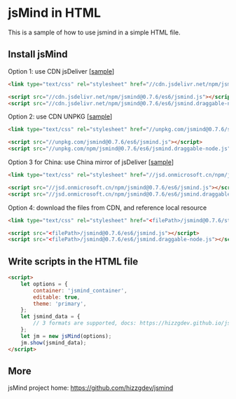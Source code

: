 # jsMind in HTML

This is a sample of how to use jsmind in a simple HTML file.

## Install jsMind

Option 1: use CDN jsDeliver [[sample](./jsmind-jsdelivr.html)]

```html
<link type="text/css" rel="stylesheet" href="//cdn.jsdelivr.net/npm/jsmind@0.7.6/style/jsmind.css"/>

<script src="//cdn.jsdelivr.net/npm/jsmind@0.7.6/es6/jsmind.js"></script>
<script src="//cdn.jsdelivr.net/npm/jsmind@0.7.6/es6/jsmind.draggable-node.js"></script>
```

Option 2: use CDN UNPKG [[sample](./jsmind-unpkg.html)]

```html
<link type="text/css" rel="stylesheet" href="//unpkg.com/jsmind@0.7.6/style/jsmind.css"/>

<script src="//unpkg.com/jsmind@0.7.6/es6/jsmind.js"></script>
<script src="//unpkg.com/npm/jsmind@0.7.6/es6/jsmind.draggable-node.js"></script>
```

Option 3 for China: use China mirror of jsDeliver [[sample](./jsmind-jsdeliver-cn-mirror.html)]

```html
<link type="text/css" rel="stylesheet" href="//jsd.onmicrosoft.cn/npm/jsmind@0.7.6/style/jsmind.css"/>

<script src="//jsd.onmicrosoft.cn/npm/jsmind@0.7.6/es6/jsmind.js"></script>
<script src="//jsd.onmicrosoft.cn/npm/jsmind@0.7.6/es6/jsmind.draggable-node.js"></script>
```

Option 4: download the files from CDN, and reference local resource

```html
<link type="text/css" rel="stylesheet" href="<filePath>/jsmind@0.7.6/style/jsmind.css"/>

<script src="<filePath>/jsmind@0.7.6/es6/jsmind.js"></script>
<script src="<filePath>/jsmind@0.7.6/es6/jsmind.draggable-node.js"></script>
```

## Write scripts in the HTML file

```html
<script>
    let options = {
        container: 'jsmind_container',
        editable: true,
        theme: 'primary',
    };
    let jsmind_data = {
        // 3 formats are supported, docs: https://hizzgdev.github.io/jsmind/docs/
    };
    let jm = new jsMind(options);
    jm.show(jsmind_data);
</script>
```

## More

jsMind project home: <a href="https://github.com/hizzgdev/jsmind">https://github.com/hizzgdev/jsmind</a>
